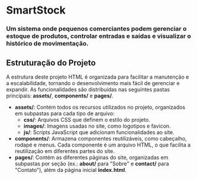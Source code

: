 # SmartStock
### Um sistema onde pequenos comerciantes podem gerenciar o estoque de produtos, controlar entradas e saídas e visualizar o histórico de movimentação.
## Estruturação do Projeto
A estrutura deste projeto HTML é organizada para facilitar a manutenção e a escalabilidade, tornando o desenvolvimento mais fácil de gerenciar e expandir. As funcionalidades são distribuídas nas seguintes pastas principais: **assets/**, **components/** e **pages/**.
- **assets/**: Contém todos os recursos utilizados no projeto, organizados em subpastas para cada tipo de arquivo:
  - **css/**: Arquivos CSS que definem o estilo do projeto.
  - **images/**: Imagens usadas no site, como logotipos e favicon.
  - **js/**: Scripts JavaScript que adicionam funcionalidades ao site.
- **components/**: Armazena componentes reutilizáveis, como cabeçalho, rodapé e menus. Cada componente é um arquivo HTML, o que facilita a reutilização em diferentes partes do site.
- **pages/**: Contém as diferentes páginas do site, organizadas em subpastas por seção (ex.: **about/** para "Sobre" e **contact/** para "Contato"), além da página inicial **index.html**.